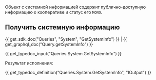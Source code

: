 Объект с системной информацией содержит публично-доступную информацию о кооперативе и статус его `MONO`. 

## Получить системную информацию

{{ get_sdk_doc("Queries", "System", "GetSystemInfo") }} | {{ get_graphql_doc("Query.getSystemInfo") }}

{{ get_typedoc_input("Queries.System.GetSystemInfo") }}

Результат исполнения: 

{{ get_typedoc_definition("Queries.System.GetSystemInfo", "IOutput") }}
